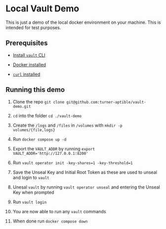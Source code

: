 # Local Vault Demo

This is just a demo of the local docker environment on your machine. This is intended for test purposes.

## Prerequisites

- [Install `vault` CLI](https://developer.hashicorp.com/vault/tutorials/getting-started/getting-started-install)

- [Docker installed](https://docs.docker.com/desktop/install/mac-install/)

- [`curl` installed](https://formulae.brew.sh/formula/curl)

## Running this demo

1. Clone the repo `git clone git@github.com:turner-aptible/vault-demo.git`

2. `cd` into the folder `cd ./vault-demo`

3. Create the `/logs` and `/files` in `/volumes` with `mkdir -p volumes/{file,logs}`

4. Run `docker compose up -d`

5. Export the `VAULT_ADDR` by running `export VAULT_ADDR='http://127.0.0.1:8200'`

6. Run `vault operator init -key-shares=1 -key-threshold=1`

7. Save the Unseal Key and Initial Root Token as these are used to unseal and login to `vault`

8. Unesal `vault` by running `vault operator unseal` and entering the Unseal Key when prompted

9. Run `vault login`

10. You are now able to run any `vault` commands

11. When done run `docker compose down`
